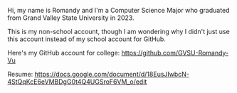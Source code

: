 Hi, my name is Romandy and I'm a Computer Science Major who graduated from Grand Valley State University in 2023.

This is my non-school account, though I am wondering why I didn't just use this account instead of my school account for GitHub.

Here's my GitHub account for college: https://github.com/GVSU-Romandy-Vu

Resume: https://docs.google.com/document/d/18EusJIwbcN-4StQqKcE6eVMBDgG0t4Q4UGSroF6VM_o/edit

<!--
**RomandyVu/RomandyVu** is a ✨ _special_ ✨ repository because its `README.md` (this file) appears on your GitHub profile.

Here are some ideas to get you started:

- 🔭 I’m currently working on ...
- 🌱 I’m currently learning ...
- 👯 I’m looking to collaborate on ...
- 🤔 I’m looking for help with ...
- 💬 Ask me about ...
- 📫 How to reach me: ...
- 😄 Pronouns: ...
- ⚡ Fun fact: ...
-->
